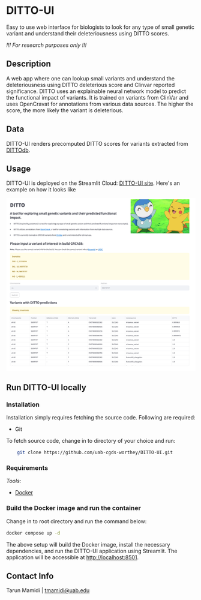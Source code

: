 # DITTO-UI

Easy to use web interface for biologists to look for any type of small genetic variant and understand their deleteriousness
using DITTO scores.

_!!! For research purposes only !!!_

## Description

A web app where one can lookup small variants and understand the deleteriousness using DITTO deleterious score and Clinvar
reported significance. DITTO uses an explainable neural network model to predict the functional impact of variants. It is trained on variants from ClinVar and uses OpenCravat for
annotations from various data sources. The higher the score, the more likely the variant is deleterious.

## Data

DITTO-UI renders precomputed DITTO scores for variants extracted from [DITTOdb](https://s3.lts.rc.uab.edu/cgds-public/dittodb/dittodb.html).

## Usage

DITTO-UI is deployed on the Streamlit Cloud: [DITTO-UI site](https://cgds-ditto.streamlit.app). Here's an example on how it looks
like

![Screenshot](./webapp.png)

## Run DITTO-UI locally

### Installation

Installation simply requires fetching the source code. Following are required:

- Git

To fetch source code, change in to directory of your choice and run:

```sh
    git clone https://github.com/uab-cgds-worthey/DITTO-UI.git
```

### Requirements

_Tools:_

- [Docker](https://www.docker.com/)

### Build the Docker image and run the container

Change in to root directory and run the command below:

```sh
docker compose up -d
```



The above setup will build the Docker image, install the necessary dependencies, and run the DITTO-UI application using
Streamlit. The application will be accessible at <http://localhost:8501>.

## Contact Info

Tarun Mamidi | <tmamidi@uab.edu>
